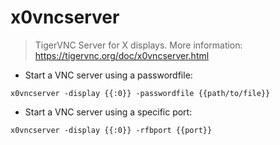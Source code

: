 # x0vncserver

> TigerVNC Server for X displays.
> More information: <https://tigervnc.org/doc/x0vncserver.html>

- Start a VNC server using a passwordfile:

`x0vncserver -display {{:0}} -passwordfile {{path/to/file}}`

- Start a VNC server using a specific port:

`x0vncserver -display {{:0}} -rfbport {{port}}`
